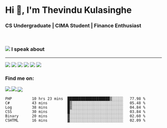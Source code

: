 <h1  align="justify">Hi 👋, I'm Thevindu Kulasinghe</h1>

<h3  align="justify">CS Undergraduate | CIMA Student | Finance Enthusiast</h3>

  <br>



  
  

<span> <h3 style =" align: justify"> <img style = " align: inline  margin: 0px " src="https://img.icons8.com/color/48/000000/talk-male--v1.png"/> I speak about</h3></span>
<hr>

<div margin-left : 10px>
<img  src="https://img.icons8.com/color/48/000000/javascript--v1.png"/>  <img  src="https://img.icons8.com/color/48/000000/typescript.png"/>  <img  src="https://img.icons8.com/color/48/000000/nodejs.png"/>  <img  src="https://img.icons8.com/color/48/000000/react-native.png"/>  <img  src="https://img.icons8.com/fluency/48/000000/azure-1.png"/>  <img  src="https://img.icons8.com/color/48/000000/mongodb.png"/>
<div>
  
  

  <h3  align  =  "justify"  > Find me on:  </h3>
  
 
  
  <a  href  =  "https://www.linkedin.com/in/kulasinghet/"><span style = "vertical-align:middle">  <img src="https://img.icons8.com/color/48/000000/linkedin.png"/>  </a>
    <a  href  =  "https://www.facebook.com/thevinduk"><span style = "vertical-align:middle">  <img src="https://img.icons8.com/color/48/000000/facebook-new.png"/>  </a>
      <a  href  =  "https://twitter.com/kulasinghet"><span style = "vertical-align:middle">  <img src="https://img.icons8.com/color/48/000000/twitter--v1.png"/>  </a>


<!--START_SECTION:waka-->

```text
PHP         10 hrs 23 mins  ███████████████████▒░░░░░   77.98 %
C#          43 mins         █▒░░░░░░░░░░░░░░░░░░░░░░░   05.48 %
Log         38 mins         █▒░░░░░░░░░░░░░░░░░░░░░░░   04.84 %
CSS         30 mins         █░░░░░░░░░░░░░░░░░░░░░░░░   03.84 %
Binary      20 mins         ▓░░░░░░░░░░░░░░░░░░░░░░░░   02.60 %
CSHTML      16 mins         ▓░░░░░░░░░░░░░░░░░░░░░░░░   02.09 %
```

<!--END_SECTION:waka-->

